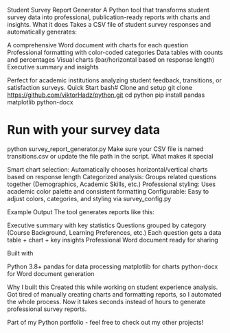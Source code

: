 Student Survey Report Generator
A Python tool that transforms student survey data into professional, publication-ready reports with charts and insights.
What it does
Takes a CSV file of student survey responses and automatically generates:

A comprehensive Word document with charts for each question
Professional formatting with color-coded categories
Data tables with counts and percentages
Visual charts (bar/horizontal based on response length)
Executive summary and insights

Perfect for academic institutions analyzing student feedback, transitions, or satisfaction surveys.
Quick Start
bash# Clone and setup
git clone https://github.com/viktorHadz/python.git
cd python
pip install pandas matplotlib python-docx

# Run with your survey data
python survey_report_generator.py
Make sure your CSV file is named transitions.csv or update the file path in the script.
What makes it special

Smart chart selection: Automatically chooses horizontal/vertical charts based on response length
Categorized analysis: Groups related questions together (Demographics, Academic Skills, etc.)
Professional styling: Uses academic color palette and consistent formatting
Configurable: Easy to adjust colors, categories, and styling via survey_config.py

Example Output
The tool generates reports like this:

Executive summary with key statistics
Questions grouped by category (Course Background, Learning Preferences, etc.)
Each question gets a data table + chart + key insights
Professional Word document ready for sharing

Built with

Python 3.8+
pandas for data processing
matplotlib for charts
python-docx for Word document generation

Why I built this
Created this while working on student experience analysis. Got tired of manually creating charts and formatting reports, so I automated the whole process. Now it takes seconds instead of hours to generate professional survey reports.

Part of my Python portfolio - feel free to check out my other projects!
